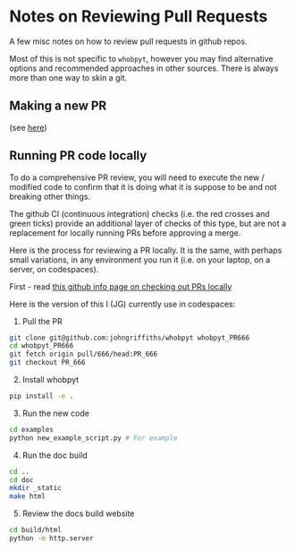# Notes on Reviewing Pull Requests 

A few misc notes on how to review pull requests in github repos. 

Most of this is not specific to `whobpyt`, however you may find alternative options and recommended approaches in other sources. There is always more than one way to skin a git. 


## Making a new PR

(see [here](https://github.com/griffithslab/whobpyt/getting_started/how_to_contribute.md))



## Running PR code locally

To do a comprehensive PR review, you will need to execute the new / modified code to confirm that it is doing what it is suppose to be and not breaking other things. 

The github CI (continuous integration) checks (i.e. the red crosses and green ticks) provide an additional layer of checks of this type, but are not a replacement for locally running PRs before approving a merge.

Here is the process for reviewing a PR locally. It is the same, with perhaps small variations, in any environment you run it (i.e. on your laptop, on a server, on codespaces). 

First - read [this github info page on checking out PRs locally](https://docs.github.com/en/pull-requests/collaborating-with-pull-requests/reviewing-changes-in-pull-requests/checking-out-pull-requests-locally)

Here is the version of this I (JG) currently use in codespaces:

1. Pull the PR

```bash
git clone git@github.com:johngriffiths/whobpyt whobpyt_PR666
cd whobpyt_PR666
git fetch origin pull/666/head:PR_666
git checkout PR_666
```

2. Install whobpyt

```bash
pip install -e .
```

3. Run the new code

```bash
cd examples
python new_example_script.py # For example
```

4. Run the doc build

```bash
cd ..
cd doc
mkdir _static 
make html
```

5. Review the docs build website

```bash
cd build/html
python -m http.server
```


